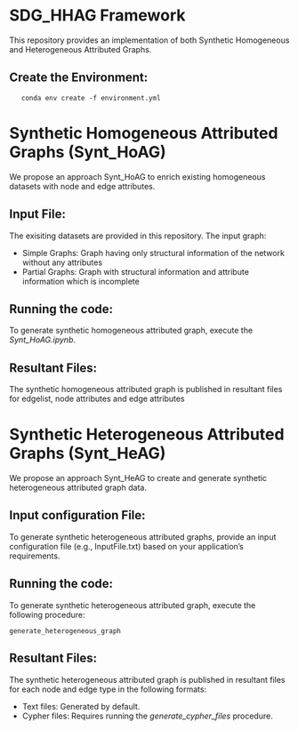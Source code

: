 # SDG_HHAG Framework
This repository provides an implementation of both Synthetic Homogeneous and Heterogeneous Attributed Graphs.

## Create the Environment:
``` 
   conda env create -f environment.yml
```

#  Synthetic Homogeneous Attributed Graphs (Synt_HoAG)

We propose an approach Synt_HoAG to enrich existing homogeneous datasets with node and edge attributes.

## Input File:
The exisiting datasets are provided in this repository. The input graph:
- Simple Graphs: Graph having only structural information of the network without any attributes
- Partial Graphs: Graph with structural information and attribute information which is incomplete

## Running the code:
To generate synthetic homogeneous attributed graph, execute the _Synt_HoAG.ipynb_. 

## Resultant Files:

The synthetic homogeneous attributed graph is published in resultant files for edgelist, node attributes and edge attributes


#  Synthetic Heterogeneous Attributed Graphs (Synt_HeAG)

We propose an approach Synt_HeAG to create and generate synthetic heterogeneous attributed graph data.

## Input configuration File:
  
To generate synthetic heterogeneous attributed graphs, provide an input configuration file (e.g., InputFile.txt) based on your application’s requirements.

## Running the code:

To generate synthetic heterogeneous attributed graph, execute the following procedure: 
```
generate_heterogeneous_graph
```
## Resultant Files:

The synthetic heterogeneous attributed graph is published in resultant files for each node and edge type in the following formats:
- Text files: Generated by default.
- Cypher files: Requires running the _generate_cypher_files_ procedure.



